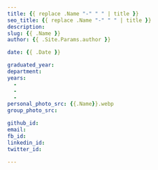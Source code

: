 ```yaml
---
title: {{ replace .Name "-" " " | title }}
seo_title: {{ replace .Name "-" " " | title }}
description: 
slug: {{ .Name }}
author: {{ .Site.Params.author }}

date: {{ .Date }}

graduated_year: 
department: 
years:
  - 
  - 
  - 
personal_photo_src: {{.Name}}.webp
group_photo_src: 

github_id:
email:
fb_id:
linkedin_id:
twitter_id:

---
```


